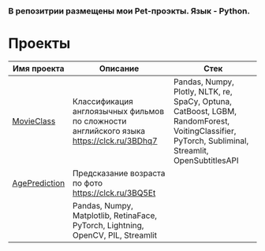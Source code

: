 ### В репозитрии размещены мои Pet-проэкты. Язык - Python. 

# Проекты

| Имя проекта                                                   | Описание                                                                                                                                                                                                                                                                                                                                                                                   | Стек                                                                                                                                                   |
|---------------------------------------------------------------|--------------------------------------------------------------------------------------------------------------------------------------------------------------------------------------------------------------------------------------------------------------------------------------------------------------------------------------------------------------------------------------------|--------------------------------------------------------------------------------------------------------------------------------------------------------|
| [MovieClass](MovieClass/)                              | Классификация англоязычных фильмов по сложности английского языка https://clck.ru/3BDhq7                                                                                                                                              | Pandas, Numpy, Plotly, NLTK, re, SpaCy, Optuna,  CatBoost, LGBM, RandomForest, VoitingClassifier, PyTorch, Subliminal, Streamlit, OpenSubtitlesAPI                                                                                                       
| [AgePrediction](AgePrediction/)                      | Предсказание возраста по фото https://clck.ru/3BQ5Et
                                                                                                                    | Pandas, Numpy, Matplotlib, RetinaFace, PyTorch, Lightning, OpenCV, PIL, Streamlit                                                                                                                                                               |
